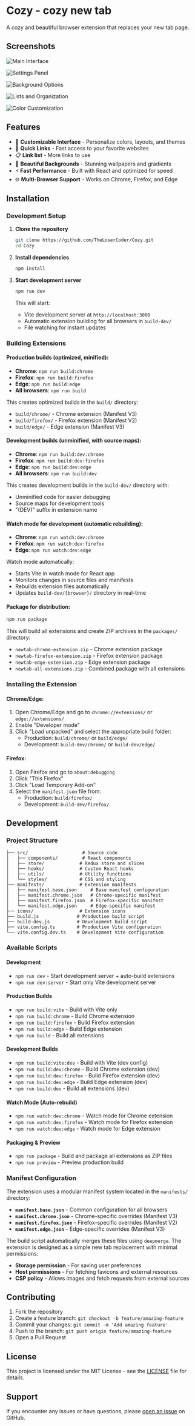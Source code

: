 # Cozy - cozy new tab

A cozy and beautiful browser extension that replaces your new tab page.

## Screenshots

![Main Interface](Screenshots/Screen%200.png)

![Settings Panel](Screenshots/Screen%201.png)

![Background Options](Screenshots/Screen%202.png)

![Lists and Organization](Screenshots/Screen%203.png)

![Color Customization](Screenshots/Screen%204.png)

## Features

- 🎨 **Customizable Interface** - Personalize colors, layouts, and themes
- 🔗 **Quick Links** - Fast access to your favorite websites
- 📋 **Link list** - More links to use
- 🌅 **Beautiful Backgrounds** - Stunning wallpapers and gradients
- ⚡ **Fast Performance** - Built with React and optimized for speed
- 🌐 **Multi-Browser Support** - Works on Chrome, Firefox, and Edge

## Installation

### Development Setup

1. **Clone the repository**
   ```bash
   git clone https://github.com/TheLoserCoder/Cozy.git
   cd Cozy
   ```

2. **Install dependencies**
   ```bash
   npm install
   ```

3. **Start development server**
   ```bash
   npm run dev
   ```
   This will start:
   - Vite development server at `http://localhost:3000`
   - Automatic extension building for all browsers in `build-dev/`
   - File watching for instant updates

### Building Extensions

#### Production builds (optimized, minified):

- **Chrome**: `npm run build:chrome`
- **Firefox**: `npm run build:firefox`
- **Edge**: `npm run build:edge`
- **All browsers**: `npm run build`

This creates optimized builds in the `build/` directory:
- `build/chrome/` - Chrome extension (Manifest V3)
- `build/firefox/` - Firefox extension (Manifest V2)
- `build/edge/` - Edge extension (Manifest V3)

#### Development builds (unminified, with source maps):

- **Chrome**: `npm run build:dev:chrome`
- **Firefox**: `npm run build:dev:firefox`
- **Edge**: `npm run build:dev:edge`
- **All browsers**: `npm run build:dev`

This creates development builds in the `build-dev/` directory with:
- Unminified code for easier debugging
- Source maps for development tools
- "(DEV)" suffix in extension name

#### Watch mode for development (automatic rebuilding):

- **Chrome**: `npm run watch:dev:chrome`
- **Firefox**: `npm run watch:dev:firefox`
- **Edge**: `npm run watch:dev:edge`

Watch mode automatically:
- Starts Vite in watch mode for React app
- Monitors changes in source files and manifests
- Rebuilds extension files automatically
- Updates `build-dev/{browser}/` directory in real-time

#### Package for distribution:
```bash
npm run package
```

This will build all extensions and create ZIP archives in the `packages/` directory:
- `newtab-chrome-extension.zip` - Chrome extension package
- `newtab-firefox-extension.zip` - Firefox extension package
- `newtab-edge-extension.zip` - Edge extension package
- `newtab-all-extensions.zip` - Combined package with all extensions

### Installing the Extension

#### Chrome/Edge:
1. Open Chrome/Edge and go to `chrome://extensions/` or `edge://extensions/`
2. Enable "Developer mode"
3. Click "Load unpacked" and select the appropriate build folder:
   - Production: `build/chrome/` or `build/edge/`
   - Development: `build-dev/chrome/` or `build-dev/edge/`

#### Firefox:
1. Open Firefox and go to `about:debugging`
2. Click "This Firefox"
3. Click "Load Temporary Add-on"
4. Select the `manifest.json` file from:
   - Production: `build/firefox/`
   - Development: `build-dev/firefox/`

## Development

### Project Structure

```
├── src/                    # Source code
│   ├── components/         # React components
│   ├── store/             # Redux store and slices
│   ├── hooks/             # Custom React hooks
│   ├── utils/             # Utility functions
│   └── styles/            # CSS and styling
├── manifests/             # Extension manifests
│   ├── manifest.base.json     # Base manifest configuration
│   ├── manifest.chrome.json   # Chrome-specific manifest
│   ├── manifest.firefox.json  # Firefox-specific manifest
│   └── manifest.edge.json     # Edge-specific manifest
├── icons/                 # Extension icons
├── build.js              # Production build script
├── build-dev.js          # Development build script
├── vite.config.ts        # Production Vite configuration
└── vite.config.dev.ts    # Development Vite configuration
```

### Available Scripts

#### Development
- `npm run dev` - Start development server + auto-build extensions
- `npm run dev:server` - Start only Vite development server

#### Production Builds
- `npm run build:vite` - Build with Vite only
- `npm run build:chrome` - Build Chrome extension
- `npm run build:firefox` - Build Firefox extension
- `npm run build:edge` - Build Edge extension
- `npm run build` - Build all extensions

#### Development Builds
- `npm run build:vite:dev` - Build with Vite (dev config)
- `npm run build:dev:chrome` - Build Chrome extension (dev)
- `npm run build:dev:firefox` - Build Firefox extension (dev)
- `npm run build:dev:edge` - Build Edge extension (dev)
- `npm run build:dev` - Build all extensions (dev)

#### Watch Mode (Auto-rebuild)
- `npm run watch:dev:chrome` - Watch mode for Chrome extension
- `npm run watch:dev:firefox` - Watch mode for Firefox extension
- `npm run watch:dev:edge` - Watch mode for Edge extension

#### Packaging & Preview
- `npm run package` - Build and package all extensions as ZIP files
- `npm run preview` - Preview production build

### Manifest Configuration

The extension uses a modular manifest system located in the `manifests/` directory:

- **`manifest.base.json`** - Common configuration for all browsers
- **`manifest.chrome.json`** - Chrome-specific overrides (Manifest V3)
- **`manifest.firefox.json`** - Firefox-specific overrides (Manifest V2)
- **`manifest.edge.json`** - Edge-specific overrides (Manifest V3)

The build script automatically merges these files using `deepmerge`. The extension is designed as a simple new tab replacement with minimal permissions:

- **Storage permission** - For saving user preferences
- **Host permissions** - For fetching favicons and external resources
- **CSP policy** - Allows images and fetch requests from external sources

## Contributing

1. Fork the repository
2. Create a feature branch: `git checkout -b feature/amazing-feature`
3. Commit your changes: `git commit -m 'Add amazing feature'`
4. Push to the branch: `git push origin feature/amazing-feature`
5. Open a Pull Request

## License

This project is licensed under the MIT License - see the [LICENSE](LICENSE) file for details.

## Support

If you encounter any issues or have questions, please [open an issue](https://github.com/TheLoserCoder/Cozy/issues) on GitHub.

